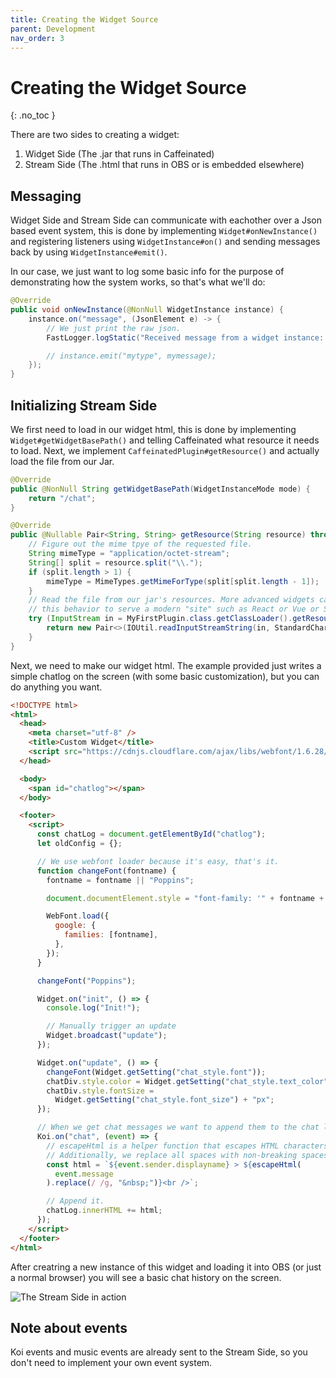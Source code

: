 ```yaml
---
title: Creating the Widget Source
parent: Development
nav_order: 3
---
```


# Creating the Widget Source

{: .no_toc }

There are two sides to creating a widget:

1.  Widget Side (The .jar that runs in Caffeinated)
2.  Stream Side (The .html that runs in OBS or is embedded elsewhere)

## Messaging

Widget Side and Stream Side can communicate with eachother over a Json based event system, this is done by implementing `Widget#onNewInstance()` and registering listeners using `WidgetInstance#on()` and sending messages back by using `WidgetInstance#emit()`.

In our case, we just want to log some basic info for the purpose of demonstrating how the system works, so that's what we'll do:

```java
@Override
public void onNewInstance(@NonNull WidgetInstance instance) {
    instance.on("message", (JsonElement e) -> {
        // We just print the raw json.
        FastLogger.logStatic("Received message from a widget instance: %s", e);

        // instance.emit("mytype", mymessage);
    });
}
```

## Initializing Stream Side

We first need to load in our widget html, this is done by implementing `Widget#getWidgetBasePath()` and telling Caffeinated what resource it needs to load. Next, we implement `CaffeinatedPlugin#getResource()` and actually load the file from our Jar.

```java
@Override
public @NonNull String getWidgetBasePath(WidgetInstanceMode mode) {
    return "/chat";
}
```

```java
@Override
public @Nullable Pair<String, String> getResource(String resource) throws IOException {
    // Figure out the mime tpye of the requested file.
    String mimeType = "application/octet-stream";
    String[] split = resource.split("\\.");
    if (split.length > 1) {
        mimeType = MimeTypes.getMimeForType(split[split.length - 1]);
    }
    // Read the file from our jar's resources. More advanced widgets can override
    // this behavior to serve a modern "site" such as React or Vue or SvelteKit.
    try (InputStream in = MyFirstPlugin.class.getClassLoader().getResourceAsStream(resource)) {
        return new Pair<>(IOUtil.readInputStreamString(in, StandardCharsets.UTF_8), mimeType);
    }
}
```

Next, we need to make our widget html. The example provided just writes a simple chatlog on the screen (with some basic customization), but you can do anything you want.

```html
<!DOCTYPE html>
<html>
  <head>
    <meta charset="utf-8" />
    <title>Custom Widget</title>
    <script src="https://cdnjs.cloudflare.com/ajax/libs/webfont/1.6.28/webfontloader.js"></script>
  </head>

  <body>
    <span id="chatlog"></span>
  </body>

  <footer>
    <script>
      const chatLog = document.getElementById("chatlog");
      let oldConfig = {};

      // We use webfont loader because it's easy, that's it.
      function changeFont(fontname) {
        fontname = fontname || "Poppins";

        document.documentElement.style = "font-family: '" + fontname + "';";

        WebFont.load({
          google: {
            families: [fontname],
          },
        });
      }

      changeFont("Poppins");

      Widget.on("init", () => {
        console.log("Init!");

        // Manually trigger an update
        Widget.broadcast("update");
      });

      Widget.on("update", () => {
        changeFont(Widget.getSetting("chat_style.font"));
        chatDiv.style.color = Widget.getSetting("chat_style.text_color");
        chatDiv.style.fontSize =
          Widget.getSetting("chat_style.font_size") + "px";
      });

      // When we get chat messages we want to append them to the chat log.
      Koi.on("chat", (event) => {
        // escapeHtml is a helper function that escapes HTML characters. It's provided by the loader.
        // Additionally, we replace all spaces with non-breaking spaces so they don't get broken up.
        const html = `${event.sender.displayname} > ${escapeHtml(
          event.message
        ).replace(/ /g, "&nbsp;")}<br />`;

        // Append it.
        chatLog.innerHTML += html;
      });
    </script>
  </footer>
</html>
```

After creatring a new instance of this widget and loading it into OBS (or just a normal browser) you will see a basic chat history on the screen.

![The Stream Side in action](https://i.imgur.com/iN0okhV.png)

## Note about events

Koi events and music events are already sent to the Stream Side, so you don't need to implement your own event system.

